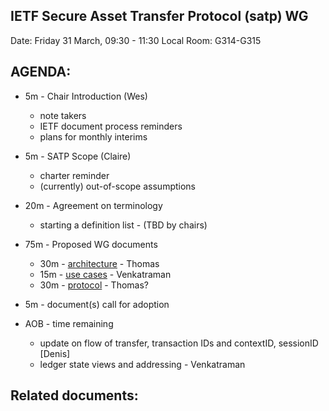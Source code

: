 ## IETF Secure Asset Transfer Protocol (satp) WG

Date: Friday 31 March, 09:30 - 11:30 Local
Room: G314-G315

## AGENDA:

- 5m - Chair Introduction (Wes)
    - note takers
    - IETF document process reminders
    - plans for monthly interims

- 5m - SATP Scope (Claire)
    - charter reminder
    - (currently) out-of-scope assumptions

- 20m - Agreement on terminology
    - starting a definition list - (TBD by chairs)

- 75m - Proposed WG documents
    - 30m - [architecture] - Thomas
    - 15m - [use cases] - Venkatraman
    - 30m - [protocol] - Thomas?

- 5m - document(s) call for adoption

- AOB - time remaining
   - update on flow of transfer, transaction IDs and contextID, sessionID [Denis] 
   - ledger state views and addressing - Venkatraman

## Related documents:

[architecture]: https://datatracker.ietf.org/doc/draft-hardjono-sat-architecture
[protocol]: https://datatracker.ietf.org/doc/draft-hargreaves-sat-core/
[use cases]: https://datatracker.ietf.org/doc/draft-ramakrishna-sat-use-cases/
